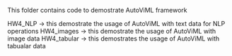 This folder contains code to demostrate AutoViML framework 

HW4_NLP -> this demostrate the usage of AutoViML with text data for NLP operations
HW4_images -> this demostrate the usage of AutoViML with image data
HW4_tabular -> this demostrates the usage of AutoViML with tabualar data
